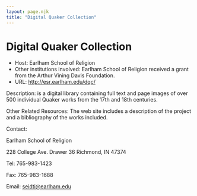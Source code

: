 ```yaml
---
layout: page.njk
title: "Digital Quaker Collection"
---
```

# Digital Quaker Collection




* Host: Earlham School of Religion
* Other institutions involved: Earlham School of Religion received a grant from the Arthur Vining Davis Foundation.
* URL: <http://esr.earlham.edu/dqc/>



Description:
 is a digital library containing full text and page images of over 500 individual Quaker
 works from the 17th and 18th centuries.



Other Related Resources:
 The web site includes a description of the project and a bibliography of the works
 included.



Contact: 



Earlham School of Religion


228 College Ave.
 Drawer 36
 Richmond, IN 47374


Tel: 765-983-1423


Fax: 765-983-1688


Email: [seidti@earlham.edu](mailto:seidti@earlham.edu)





